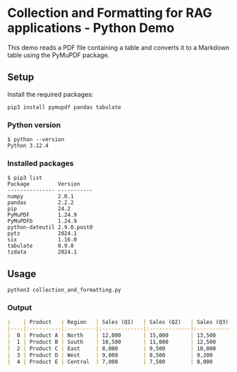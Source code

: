 # Collection and Formatting for RAG applications - Python Demo

This demo reads a PDF file containing a table and converts it to a Markdown table using the PyMuPDF package.

## Setup

Install the required packages:

```shell
pip3 install pymupdf pandas tabulate
```

### Python version

```shell
$ python --version
Python 3.12.4
```

### Installed packages

```shell
$ pip3 list
Package         Version
--------------- -----------
numpy           2.0.1
pandas          2.2.2
pip             24.2
PyMuPDF         1.24.9
PyMuPDFb        1.24.9
python-dateutil 2.9.0.post0
pytz            2024.1
six             1.16.0
tabulate        0.9.0
tzdata          2024.1
```

## Usage

```shell
python3 collection_and_formatting.py
```

### Output

```markdown
|    | Product   | Region   | Sales (Q1)   | Sales (Q2)   | Sales (Q3)   | Sales (Q4)   |
|---:|:----------|:---------|:-------------|:-------------|:-------------|:-------------|
|  0 | Product A | North    | 12,000       | 15,000       | 13,500       | 14,000       |
|  1 | Product B | South    | 10,500       | 11,000       | 12,500       | 13,000       |
|  2 | Product C | East     | 8,000        | 9,500        | 10,000       | 11,500       |
|  3 | Product D | West     | 9,000        | 8,500        | 9,200        | 9,800        |
|  4 | Product E | Central  | 7,000        | 7,500        | 8,000        | 8,200        |
```
